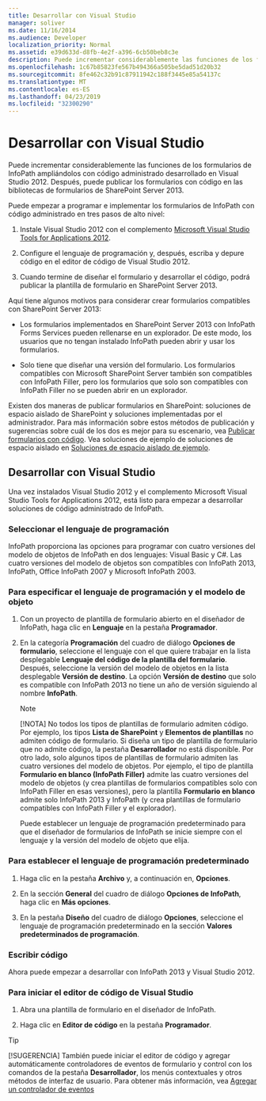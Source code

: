 ```yaml
---
title: Desarrollar con Visual Studio
manager: soliver
ms.date: 11/16/2014
ms.audience: Developer
localization_priority: Normal
ms.assetid: e39d633d-d8fb-4e2f-a396-6cb50beb8c3e
description: Puede incrementar considerablemente las funciones de los formularios de InfoPath ampliándolos con código administrado desarrollado en Visual Studio 2012. Después, puede publicar los formularios con código en las bibliotecas de formularios de SharePoint Server 2013.
ms.openlocfilehash: 1c67b85823fe567b494366a505be5dad51d20b32
ms.sourcegitcommit: 8fe462c32b91c87911942c188f3445e85a54137c
ms.translationtype: MT
ms.contentlocale: es-ES
ms.lasthandoff: 04/23/2019
ms.locfileid: "32300290"
---
```

# <a name="develop-with-visual-studio"></a>Desarrollar con Visual Studio

Puede incrementar considerablemente las funciones de los formularios de InfoPath ampliándolos con código administrado desarrollado en Visual Studio 2012. Después, puede publicar los formularios con código en las bibliotecas de formularios de SharePoint Server 2013.
  
Puede empezar a programar e implementar los formularios de InfoPath con código administrado en tres pasos de alto nivel:
  
1. Instale Visual Studio 2012 con el complemento [Microsoft Visual Studio Tools for Applications 2012](https://www.microsoft.com/en-us/download/details.aspx?id=38807). 
    
2. Configure el lenguaje de programación y, después, escriba y depure código en el editor de código de Visual Studio 2012.
    
3. Cuando termine de diseñar el formulario y desarrollar el código, podrá publicar la plantilla de formulario en SharePoint Server 2013.
    
Aquí tiene algunos motivos para considerar crear formularios compatibles con SharePoint Server 2013:
  
- Los formularios implementados en SharePoint Server 2013 con InfoPath Forms Services pueden rellenarse en un explorador. De este modo, los usuarios que no tengan instalado InfoPath pueden abrir y usar los formularios.
    
- Solo tiene que diseñar una versión del formulario. Los formularios compatibles con Microsoft SharePoint Server también son compatibles con InfoPath Filler, pero los formularios que solo son compatibles con InfoPath Filler no se pueden abrir en un explorador.
    
Existen dos maneras de publicar formularios en SharePoint: soluciones de espacio aislado de SharePoint y soluciones implementadas por el administrador. Para más información sobre estos métodos de publicación y sugerencias sobre cuál de los dos es mejor para su escenario, vea [Publicar formularios con código](publishing-forms-with-code.md). Vea soluciones de ejemplo de soluciones de espacio aislado en [Soluciones de espacio aislado de ejemplo](sample-sandboxed-solutions.md).
  
## <a name="developing-with-visual-studio"></a>Desarrollar con Visual Studio

Una vez instalados Visual Studio 2012 y el complemento Microsoft Visual Studio Tools for Applications 2012, está listo para empezar a desarrollar soluciones de código administrado de InfoPath.
  
### <a name="choosing-a-programming-language"></a>Seleccionar el lenguaje de programación

InfoPath proporciona las opciones para programar con cuatro versiones del modelo de objetos de InfoPath en dos lenguajes: Visual Basic y C#. Las cuatro versiones del modelo de objetos son compatibles con InfoPath 2013, InfoPath, Office InfoPath 2007 y Microsoft InfoPath 2003.
  
### <a name="to-specify-the-programming-language-and-object-model"></a>Para especificar el lenguaje de programación y el modelo de objeto

1. Con un proyecto de plantilla de formulario abierto en el diseñador de InfoPath, haga clic en **Lenguaje** en la pestaña **Programador**. 
    
2. En la categoría **Programación** del cuadro de diálogo **Opciones de formulario**, seleccione el lenguaje con el que quiere trabajar en la lista desplegable **Lenguaje del código de la plantilla del formulario**. Después, seleccione la versión del modelo de objetos en la lista desplegable **Versión de destino**. La opción **Versión de destino** que solo es compatible con InfoPath 2013 no tiene un año de versión siguiendo al nombre **InfoPath**. 
    
    > [!NOTE]
    > [!NOTA] No todos los tipos de plantillas de formulario admiten código. Por ejemplo, los tipos **Lista de SharePoint** y **Elementos de plantillas** no admiten código de formulario. Si diseña un tipo de plantilla de formulario que no admite código, la pestaña **Desarrollador** no está disponible. Por otro lado, solo algunos tipos de plantillas de formulario admiten las cuatro versiones del modelo de objetos. Por ejemplo, el tipo de plantilla **Formulario en blanco (InfoPath Filler)** admite las cuatro versiones del modelo de objetos (y crea plantillas de formularios compatibles solo con InfoPath Filler en esas versiones), pero la plantilla **Formulario en blanco** admite solo InfoPath 2013 y InfoPath (y crea plantillas de formulario compatibles con InfoPath Filler y el explorador). 
  
    Puede establecer un lenguaje de programación predeterminado para que el diseñador de formularios de InfoPath se inicie siempre con el lenguaje y la versión del modelo de objeto que elija.
    
### <a name="to-set-the-default-programming-language"></a>Para establecer el lenguaje de programación predeterminado

1. Haga clic en la pestaña **Archivo** y, a continuación en, **Opciones**.
    
2. En la sección **General** del cuadro de diálogo **Opciones de InfoPath**, haga clic en **Más opciones**.
    
3. En la pestaña **Diseño** del cuadro de diálogo **Opciones**, seleccione el lenguaje de programación predeterminado en la sección **Valores predeterminados de programación**. 
    
### <a name="writing-code"></a>Escribir código

Ahora puede empezar a desarrollar con InfoPath 2013 y Visual Studio 2012. 
  
### <a name="to-start-the-visual-studio-code-editor"></a>Para iniciar el editor de código de Visual Studio

1. Abra una plantilla de formulario en el diseñador de InfoPath.
    
2. Haga clic en **Editor de código** en la pestaña **Programador**. 
    
> [!TIP]
> [!SUGERENCIA] También puede iniciar el editor de código y agregar automáticamente controladores de eventos de formulario y control con los comandos de la pestaña **Desarrollador**, los menús contextuales y otros métodos de interfaz de usuario. Para obtener más información, vea [Agregar un controlador de eventos](how-to-add-an-event-handler.md)
  

